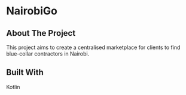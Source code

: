 # NairobiGo
## About The Project
This project aims to create a centralised marketplace for clients to find blue-collar contractors in Nairobi.

## Built With
Kotlin

